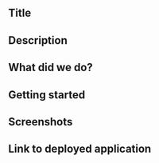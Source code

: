 ## Title

## Description

## What did we do?

## Getting started

## Screenshots

## Link to deployed application
